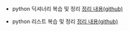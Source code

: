 - python 딕셔너리 복습 및 정리 
[정리 내용(github)](https://github.com/i-am-not-kangjik/playdata/blob/main/playdata_python_review/01_dictionary_review.ipynb)

- python 리스트 복습 및 정리
[정리 내용(github)](https://github.com/i-am-not-kangjik/playdata/blob/main/playdata_python_review/02_list_review.ipynb)
